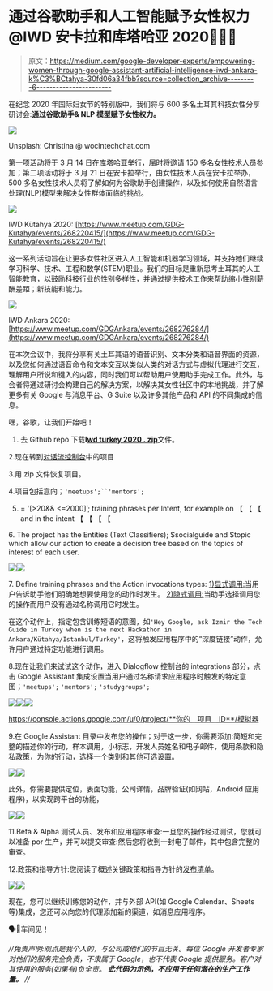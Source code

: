 # 通过谷歌助手和人工智能赋予女性权力@IWD 安卡拉和库塔哈亚 2020👩‍💻🤖

> 原文：<https://medium.com/google-developer-experts/empowering-women-through-google-assistant-artificial-intelligence-iwd-ankara-k%C3%BCtahya-30fd06a34fbb?source=collection_archive---------6----------------------->

在纪念 2020 年国际妇女节的特别版中，我们将与 600 多名土耳其科技女性分享研讨会:**通过谷歌助手& NLP 模型赋予女性权力。**

![](img/c6b88e3fe53772db1cd88a4119412fe1.png)

Unsplash: Christina @ wocintechchat.com

第一项活动将于 3 月 14 日在库塔哈亚举行，届时将邀请 150 多名女性技术人员参加；第二项活动将于 3 月 21 日在安卡拉举行，由女性技术人员在安卡拉举办，500 多名女性技术人员将了解如何为谷歌助手创建操作，以及如何使用自然语言处理(NLP)模型来解决女性群体面临的挑战。

![](img/1253acce19ad6c10cf796e86804770e3.png)

IWD Kütahya 2020: [https://www.meetup.com/GDG-Kutahya/events/268220415/](https://www.meetup.com/GDG-Kutahya/events/268220415/)

这一系列活动旨在让更多女性社区进入人工智能和机器学习领域，并支持她们继续学习科学、技术、工程和数学(STEM)职业。我们的目标是重新思考土耳其的人工智能教育，以鼓励科技行业的性别多样性，并通过提供技术工作来帮助缩小性别薪酬差距；新技能和能力。

![](img/6673364489de2577d20a4349bae6c322.png)

IWD Ankara 2020: [https://www.meetup.com/GDGAnkara/events/268276284/](https://www.meetup.com/GDGAnkara/events/268276284/)

在本次会议中，我将分享有关土耳其语的语音识别、文本分类和语音界面的资源，以及您如何通过语音命令和文本交互以类似人类的对话方式与虚拟代理进行交互，理解用户所说和键入的内容，同时我们可以帮助用户使用助手完成工作。此外，与会者将通过研讨会构建自己的解决方案，以解决其女性社区中的本地挑战，并了解更多有关 Google 与消息平台、G Suite 以及许多其他产品和 API 的不同集成的信息。

嘿，谷歌，让我们开始吧！

1.  去 Github repo 下载**I**[**wd turkey 2020 . zip**](https://github.com/leoaiassistant/IWDTurkey2020)文件。

2.现在转到[对话流控制台](http://console.dialogflow.com/)中的项目

3.用 zip 文件恢复项目。

4.项目包括意向；`'meetups';``'mentors';`

5. <add>= '[>20&& <=2000]’; training phrases per Intent, for example on 【 【 【 and in the intent 【 【 【 【</add>

6\. The project has the Entities (Text Classifiers); $socialguide and $topic which allow our action to create a decision tree based on the topics of interest of each user.

![](img/03f569a12563370b2d41eb83a58a9917.png)![](img/89d175c54253d9f268530eaff5f63f16.png)

7\. Define training phrases and the Action invocations types: [1)显式调用:](https://developers.google.com/assistant/discovery/explicit)当用户告诉助手他们明确地想要使用您的动作时发生。 [2)隐式调用:](https://developers.google.com/assistant/discovery/implicit)当助手选择调用您的操作而用户没有通过名称调用它时发生。

在这个动作上，指定包含训练短语的意图，如`'Hey Google, ask Izmir the Tech Guide in Turkey when is the next Hackathon in Ankara/Kütahya/Istanbul/Turkey'`，这将触发应用程序中的“深度链接”动作，允许用户通过特定功能进行调用。

8.现在让我们来试试这个动作，进入 Dialogflow 控制台的 integrations 部分，点击 Google Assistant 集成设置<add>当用户通过名称请求应用程序时触发的特定意图；`'meetups';` `'mentors';` `'studygroups';`</add>

![](img/b7a8ff8defcd81cb9cad4fc3d8e3d152.png)![](img/9301db58352f73a802dcf8130103a7e4.png)![](img/90303ea8fcc5c13b9b12e53f9a5d7c20.png)

[https://console.actions.google.com/u/0/project/**你的 _ 项目 _ ID**/模拟器](https://console.actions.google.com/u/0/project/sheets2-1f924/simulator)

9.在 Google Assistant 目录中发布您的操作；对于这一步，你需要添加:简短和完整的描述你的行动，样本调用，小标志，开发人员姓名和电子邮件，使用条款和隐私政策，为你的行动，选择一个类别和其他可选设置。

![](img/89b67ba149aa1216c96971bfe0c3b03f.png)![](img/eb9e513986caaaf3017ce25ea7cc513b.png)

此外，你需要提供定位，表面功能，公司详情，品牌验证(如网站，Android 应用程序)，以实现跨平台的功能，

![](img/3eab5e20e7aabf39d1e704a7bbf36ddb.png)![](img/b53736aeaf766fc06317ce590c14aa3d.png)

11.Beta & Alpha 测试人员、发布和应用程序审查:一旦您的操作经过测试，您就可以准备 por 生产，并可以提交审查:然后您将收到一封电子邮件，其中包含完整的审查。

12.政策和指导方针:您阅读了概述关键政策和指导方针的[发布清单](https://developers.google.com/assistant/console/publish#prepare)。

![](img/479147886db6f74fb216dc59b9898992.png)![](img/4c68fae1c1196ce0aa07a70f7a758236.png)

现在，您可以继续训练您的动作，并与外部 API(如 Google Calendar、Sheets 等)集成，您还可以向您的代理添加新的渠道，如消息应用程序。

🗣️🤖车间见！

*//免责声明:观点是我个人的，与公司或他们的节目无关。每位 Google 开发者专家对他们的服务完全负责，不隶属于 Google，也不代表 Google 提供服务。客户对其使用的服务(如果有)负全责。* ***此代码为示例，不应用于任何潜在的生产工作量。*** *//*